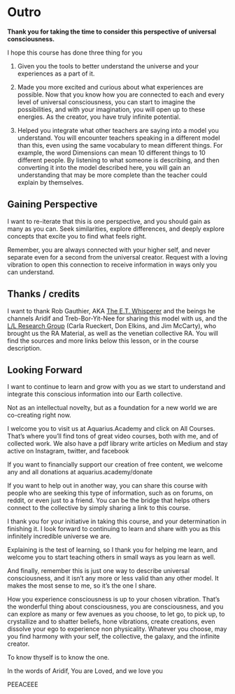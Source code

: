 # Outro

**Thank you for taking the time to consider this perspective of universal consciousness.**

I hope this course has done three thing for you

1. Given you the tools to better understand the universe and your experiences as a part of it.

2. Made you more excited and curious about what experiences are possible. Now that you know how you are connected to each and every level of universal consciousness, you can start to imagine the possibilities, and with your imagination, you will open up to these energies. As the creator, you have truly infinite potential.

3. Helped you integrate what other teachers are saying into a model you understand. You will encounter teachers speaking in a different model than this, even using the same vocabulary to mean different things. For example, the word Dimensions can mean 10 different things to 10 different people. By listening to what someone is describing, and then converting it into the model described here, you will gain an understanding that may be more complete than the teacher could explain by themselves.

## Gaining Perspective
I want to re-iterate that this is one perspective, and you should gain as many as you can. Seek similarities, explore differences, and deeply explore concepts that excite you to find what feels right.

Remember, you are always connected with your higher self, and never separate even for a second from the universal creator. Request with a loving vibration to open this connection to receive information in ways only you can understand.

## Thanks / credits 
I want to thank Rob Gauthier, AKA [The E.T. Whisperer](https://www.etwhisperer.com/) and the beings he channels Aridif and Treb-Bor-Yit-Nee for sharing this model with us, and the [L/L Research Group](https://lawofone.info) (Carla Rueckert, Don Elkins, and Jim McCarty), who brought us the RA Material, as well as the venetian collective RA. You will find the sources and more links below this lesson, or in the course description.

## Looking Forward
I want to continue to learn and grow with you as we start to understand and integrate this conscious information into our Earth collective.

Not as an intellectual novelty, but as a foundation for a new world we are co-creating right now.

I welcome you to visit us at Aquarius.Academy and click on All Courses. That’s where you’ll find tons of great video courses, both with me, and of collected work. We also have a pdf library write articles on Medium and stay active on Instagram, twitter, and facebook

If you want to financially support our creation of free content, we welcome any and all donations at aquarius.academy/donate

If you want to help out in another way, you can share this course with people who are seeking this type of information, such as on forums, on reddit, or even just to a friend. You can be the bridge that helps others connect to the collective by simply sharing a link to this course.

I thank you for your initiative in taking this course, and your determination in finishing it. I look forward to continuing to learn and share with you as this infinitely incredible universe we are.

Explaining is the test of learning, so I thank you for helping me learn, and welcome you to start teaching others in small ways as you learn as well.

And finally, remember this is just one way to describe universal consciousness, and it isn’t any more or less valid than any other model. It makes the most sense to me, so it’s the one I share.

How you experience consciousness is up to your chosen vibration. That’s the wonderful thing about consciousness, you are consciousness, and you can explore as many or few avenues as you choose, to let go, to pick up, to crystallize and to shatter beliefs, hone vibrations, create creations, even dissolve your ego to experience non physicality. Whatever you choose, may you find harmony with your self, the collective, the galaxy, and the infinite creator.

To know thyself is to know the one.

In the words of Aridif, You are Loved, and we love you

PEEACEEE


<!--stackedit_data:
eyJoaXN0b3J5IjpbMzYzNTIxMTAwLC04MDkyMTY5NjddfQ==
-->